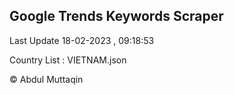 

## Google Trends Keywords Scraper 
 
Last Update 18-02-2023 , 09:18:53

Country List :
VIETNAM.json



© Abdul Muttaqin 
